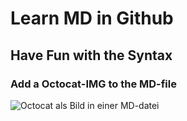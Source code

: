 # Learn MD in Github
## Have Fun with the Syntax
### Add a Octocat-IMG to the MD-file
![Octocat als Bild in einer MD-datei](https://myoctocat.com/assets/images/base-octocat.svg)
